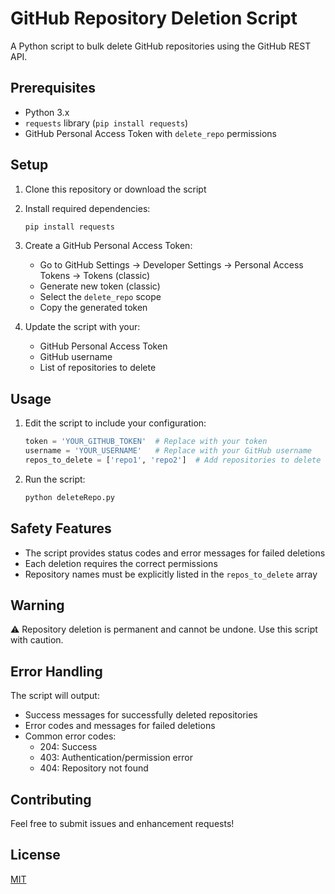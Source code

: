 # GitHub Repository Deletion Script

A Python script to bulk delete GitHub repositories using the GitHub REST API.

## Prerequisites

- Python 3.x
- `requests` library (`pip install requests`)
- GitHub Personal Access Token with `delete_repo` permissions

## Setup

1. Clone this repository or download the script
2. Install required dependencies:
   ```bash
   pip install requests
   ```
3. Create a GitHub Personal Access Token:
   - Go to GitHub Settings → Developer Settings → Personal Access Tokens → Tokens (classic)
   - Generate new token (classic)
   - Select the `delete_repo` scope
   - Copy the generated token

4. Update the script with your:
   - GitHub Personal Access Token
   - GitHub username
   - List of repositories to delete

## Usage

1. Edit the script to include your configuration:
   ```python
   token = 'YOUR_GITHUB_TOKEN'  # Replace with your token
   username = 'YOUR_USERNAME'   # Replace with your GitHub username
   repos_to_delete = ['repo1', 'repo2']  # Add repositories to delete
   ```

2. Run the script:
   ```bash
   python deleteRepo.py
   ```

## Safety Features

- The script provides status codes and error messages for failed deletions
- Each deletion requires the correct permissions
- Repository names must be explicitly listed in the `repos_to_delete` array

## Warning

⚠️ Repository deletion is permanent and cannot be undone. Use this script with caution.

## Error Handling

The script will output:
- Success messages for successfully deleted repositories
- Error codes and messages for failed deletions
- Common error codes:
  - 204: Success
  - 403: Authentication/permission error
  - 404: Repository not found

## Contributing

Feel free to submit issues and enhancement requests!

## License

[MIT](https://opensource.org/licenses/MIT)